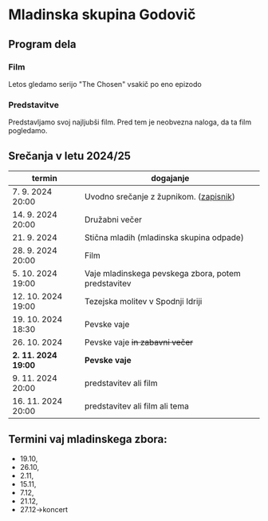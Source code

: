 # Mladinska skupina Godovič
## Program dela
### Film
Letos gledamo serijo "The Chosen" vsakič po eno epizodo
### Predstavitve
Predstavljamo svoj najljubši film. Pred tem je neobvezna naloga, da ta film pogledamo.

## Srečanja v letu 2024/25

termin | dogajanje
-------|-----------
7\. 9. 2024 20:00 | Uvodno srečanje z župnikom. ([zapisnik](./predlogi.md))
14\. 9. 2024 20:00 | Družabni večer
21\. 9. 2024 | Stična mladih (mladinska skupina odpade)
28\. 9. 2024 20:00 | Film
5\. 10. 2024 19:00 | Vaje mladinskega pevskega zbora, potem predstavitev
12\. 10. 2024 19:00 | Tezejska molitev v Spodnji Idriji
19\. 10. 2024 18:30 | Pevske vaje
26\. 10. 2024 | Pevske vaje <del>in zabavni večer</del>
**2\. 11. 2024 19:00** | **Pevske vaje**
9\. 11. 2024 20:00 | predstavitev ali film
16\. 11. 2024 20:00 | predstavitev ali film ali tema

## Termini vaj mladinskega zbora:
- 19\.10, 
- 26\.10, 
- 2\.11, 
- 15\.11, 
- 7\.12, 
- 21\.12, 
- 27\.12->koncert
